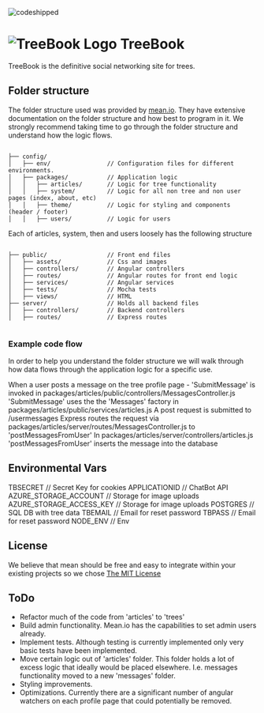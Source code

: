 ![codeshipped](https://codeship.com/projects/7c1229b0-b60b-0132-ac42-4286e2c721fd/status?branch=codeship)

# ![TreeBook Logo](https://s3-us-west-1.amazonaws.com/treebookicons/tree-64.png) TreeBook

TreeBook is the definitive social networking site for trees.

## Folder structure

The folder structure used was provided by [mean.io](mean.io). They have extensive documentation on the folder structure and how best to program in it. We strongly recommend taking time to go through the folder structure and understand how the logic flows.

```

├── config/
│   ├── env/                // Configuration files for different environments.
│   ├── packages/           // Application logic
│   │   ├── articles/       // Logic for tree functionality
│   │   ├── system/         // Logic for all non tree and non user pages (index, about, etc)
│   │   ├── theme/          // Logic for styling and components (header / footer)
│   │   ├── users/          // Logic for users

```
Each of articles, system, then and users loosely has the following structure
```

├── public/                 // Front end files
│   ├── assets/             // Css and images
│   ├── controllers/        // Angular controllers
│   ├── routes/             // Angular routes for front end logic
│   ├── services/           // Angular services
│   ├── tests/              // Mocha tests
│   ├── views/              // HTML
├── server/                 // Holds all backend files
│   ├── controllers/        // Backend controllers
│   ├── routes/             // Express routes


```

### Example code flow
In order to help you understand the folder structure we will walk through how data flows through the application logic for a specific use.

When a user posts a message on the tree profile page -
'SubmitMessage' is invoked in packages/articles/public/controllers/MessagesController.js
'SubmitMessage' uses the the 'Messages' factory in packages/articles/public/services/articles.js
A post request is submitted to /usermessages
Express routes the request via packages/articles/server/routes/MessagesController.js to 'postMessagesFromUser'
In packages/articles/server/controllers/articles.js 'postMessagesFromUser' inserts the message into the database

## Environmental Vars
TBSECRET                    // Secret Key for cookies
APPLICATIONID               // ChatBot API
AZURE_STORAGE_ACCOUNT       // Storage for image uploads
AZURE_STORAGE_ACCESS_KEY    // Storage for image uploads
POSTGRES                    // SQL DB with tree data
TBEMAIL                     // Email for reset password
TBPASS                      // Email for reset password
NODE_ENV                    // Env


## License
We believe that mean should be free and easy to integrate within your existing projects so we chose [The MIT License](http://opensource.org/licenses/MIT)

## ToDo
- Refactor much of the code from 'articles' to 'trees'
- Build admin functionality. Mean.io has the capabilities to set admin users already.
- Implement tests. Although testing is currently implemented only very basic tests have been implemented.
- Move certain logic out of 'articles' folder. This folder holds a lot of excess logic that ideally would be placed elsewhere. I.e. messages functionality moved to a new 'messages' folder.
- Styling improvements.
- Optimizations. Currently there are a significant number of angular watchers on each profile page that could potentially be removed.